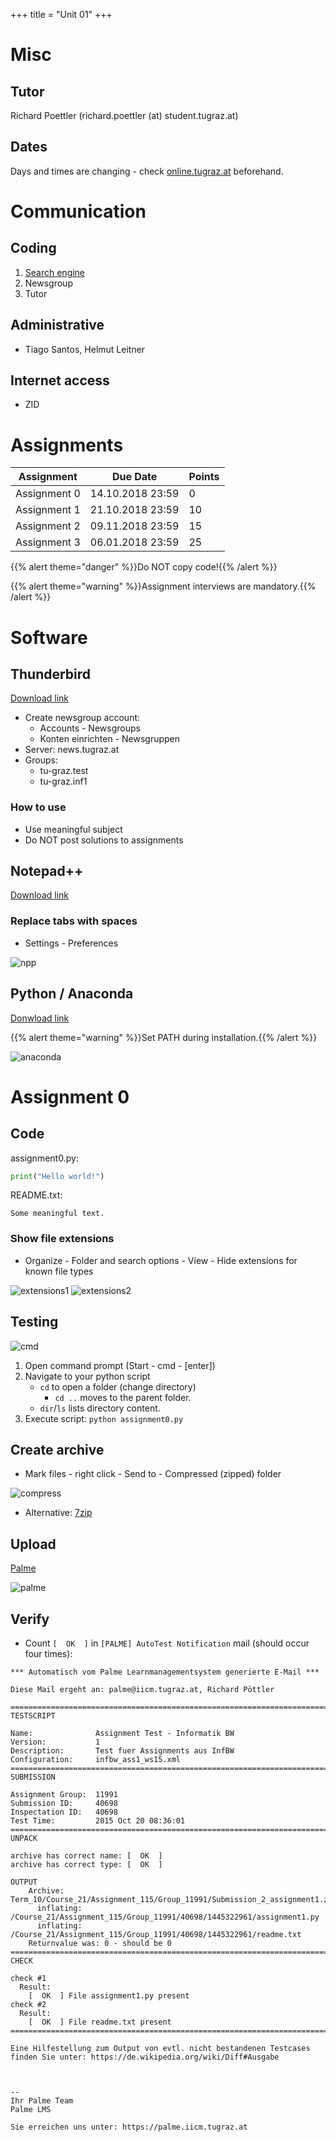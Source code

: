 +++
title = "Unit 01"
+++

# Misc

## Tutor

Richard Poettler (richard.poettler (at) student.tugraz.at)

## Dates

Days and times are changing - check
[online.tugraz.at](https://online.tugraz.at/tug_online/wbTermin_list.wbLehrveranstaltung?pStpSpNr=216507)
beforehand.

# Communication

## Coding

1. [Search engine](https://www.google.com/)
2. Newsgroup
3. Tutor

## Administrative

- Tiago Santos, Helmut Leitner

## Internet access

- ZID

# Assignments

| Assignment   | Due Date         | Points |
| ------------ | ---------------- | ------ |
| Assignment 0 | 14.10.2018 23:59 | 0      |
| Assignment 1 | 21.10.2018 23:59 | 10     |
| Assignment 2 | 09.11.2018 23:59 | 15     |
| Assignment 3 | 06.01.2018 23:59 | 25     |

{{% alert theme="danger" %}}Do NOT copy code!{{% /alert %}}

{{% alert theme="warning" %}}Assignment interviews are mandatory.{{% /alert %}}

# Software

## Thunderbird

[Download link](https://www.thunderbird.net/)

- Create newsgroup account:
    - Accounts - Newsgroups
    - Konten einrichten - Newsgruppen
- Server: news.tugraz.at
- Groups:
    - tu-graz.test
    - tu-graz.inf1

### How to use

- Use meaningful subject
- Do NOT post solutions to assignments

## Notepad++

[Download link](https://notepad-plus-plus.org/)

### Replace tabs with spaces

- Settings - Preferences

![npp](npp.png)

## Python / Anaconda

[Donwload link](https://www.anaconda.com/)

{{% alert theme="warning" %}}Set PATH during installation.{{% /alert %}}

![anaconda](anaconda.png)

# Assignment 0

## Code

assignment0.py:

```python
print("Hello world!")
```

README.txt:
```
Some meaningful text.
```

### Show file extensions

- Organize - Folder and search options - View - Hide extensions for known file
  types

![extensions1](extensions1.png)
![extensions2](extensions2.png)

## Testing

![cmd](cmd.png)

1. Open command prompt (Start - cmd - [enter])
2. Navigate to your python script
    - `cd` to open a folder (change directory)
        - `cd ..` moves to the parent folder.
    - `dir`/`ls` lists directory content.
3. Execute script: `python assignment0.py`

## Create archive

- Mark files - right click - Send to - Compressed (zipped) folder

![compress](compress.png)

- Alternative: [7zip](https://www.7-zip.org/)

## Upload

[Palme](https://palme.iicm.tugraz.at/)

![palme](palme.png)

## Verify

- Count `[  OK  ]` in `[PALME] AutoTest Notification` mail (should occur four
  times):

```
*** Automatisch vom Palme Learnmanagementsystem generierte E-Mail ***

Diese Mail ergeht an: palme@iicm.tugraz.at, Richard Pöttler

=====================================================================================
TESTSCRIPT

Name:              Assignment Test - Informatik BW
Version:           1
Description:       Test fuer Assignments aus InfBW
Configuration:     infbw_ass1_ws15.xml
=====================================================================================
SUBMISSION

Assignment Group:  11991
Submission ID:     40698
Inspectation ID:   40698
Test Time:         2015 Oct 20 08:36:01
=====================================================================================
UNPACK

archive has correct name: [  OK  ]
archive has correct type: [  OK  ]

OUTPUT
    Archive:  Term_10/Course_21/Assignment_115/Group_11991/Submission_2_assignment1.zip
      inflating: /Course_21/Assignment_115/Group_11991/40698/1445322961/assignment1.py
      inflating: /Course_21/Assignment_115/Group_11991/40698/1445322961/readme.txt
    Returnvalue was: 0 - should be 0
=====================================================================================
CHECK

check #1
  Result:
    [  OK  ] File assignment1.py present
check #2
  Result:
    [  OK  ] File readme.txt present
=====================================================================================

Eine Hilfestellung zum Output von evtl. nicht bestandenen Testcases finden Sie unter: https://de.wikipedia.org/wiki/Diff#Ausgabe



-- 
Ihr Palme Team
Palme LMS

Sie erreichen uns unter: https://palme.iicm.tugraz.at
```

